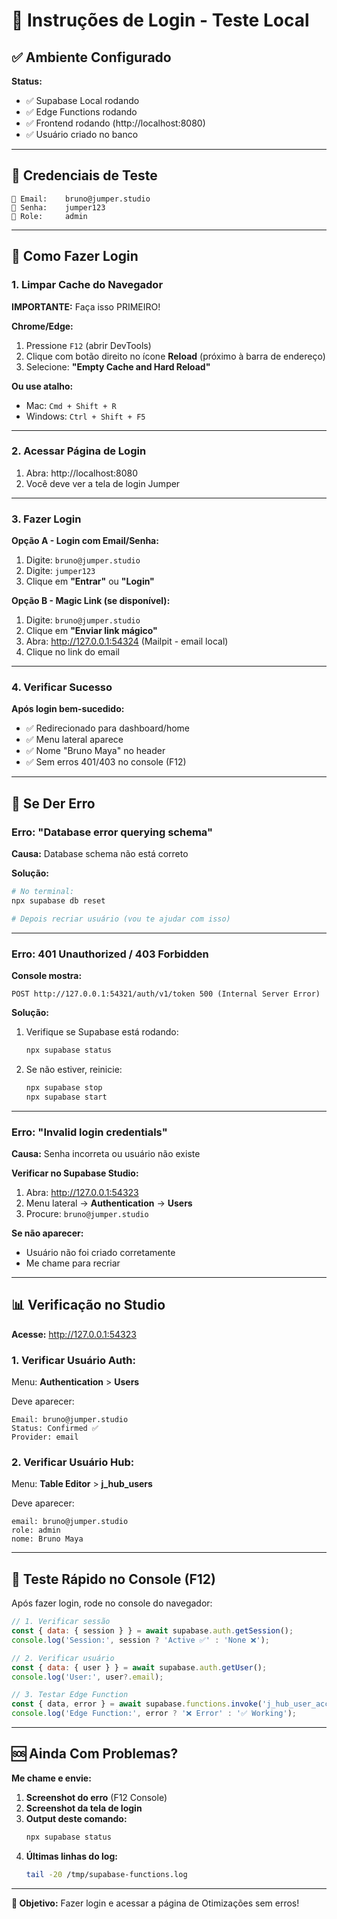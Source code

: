 # 🔐 Instruções de Login - Teste Local

## ✅ Ambiente Configurado

**Status:**
- ✅ Supabase Local rodando
- ✅ Edge Functions rodando
- ✅ Frontend rodando (http://localhost:8080)
- ✅ Usuário criado no banco

---

## 👤 Credenciais de Teste

```
📧 Email:    bruno@jumper.studio
🔑 Senha:    jumper123
👑 Role:     admin
```

---

## 🚀 Como Fazer Login

### **1. Limpar Cache do Navegador**

**IMPORTANTE:** Faça isso PRIMEIRO!

**Chrome/Edge:**
1. Pressione `F12` (abrir DevTools)
2. Clique com botão direito no ícone **Reload** (próximo à barra de endereço)
3. Selecione: **"Empty Cache and Hard Reload"**

**Ou use atalho:**
- Mac: `Cmd + Shift + R`
- Windows: `Ctrl + Shift + F5`

---

### **2. Acessar Página de Login**

1. Abra: http://localhost:8080
2. Você deve ver a tela de login Jumper

---

### **3. Fazer Login**

**Opção A - Login com Email/Senha:**
1. Digite: `bruno@jumper.studio`
2. Digite: `jumper123`
3. Clique em **"Entrar"** ou **"Login"**

**Opção B - Magic Link (se disponível):**
1. Digite: `bruno@jumper.studio`
2. Clique em **"Enviar link mágico"**
3. Abra: http://127.0.0.1:54324 (Mailpit - email local)
4. Clique no link do email

---

### **4. Verificar Sucesso**

**Após login bem-sucedido:**
- ✅ Redirecionado para dashboard/home
- ✅ Menu lateral aparece
- ✅ Nome "Bruno Maya" no header
- ✅ Sem erros 401/403 no console (F12)

---

## 🐛 Se Der Erro

### **Erro: "Database error querying schema"**

**Causa:** Database schema não está correto

**Solução:**
```bash
# No terminal:
npx supabase db reset

# Depois recriar usuário (vou te ajudar com isso)
```

---

### **Erro: 401 Unauthorized / 403 Forbidden**

**Console mostra:**
```
POST http://127.0.0.1:54321/auth/v1/token 500 (Internal Server Error)
```

**Solução:**
1. Verifique se Supabase está rodando:
   ```bash
   npx supabase status
   ```
2. Se não estiver, reinicie:
   ```bash
   npx supabase stop
   npx supabase start
   ```

---

### **Erro: "Invalid login credentials"**

**Causa:** Senha incorreta ou usuário não existe

**Verificar no Supabase Studio:**
1. Abra: http://127.0.0.1:54323
2. Menu lateral → **Authentication** → **Users**
3. Procure: `bruno@jumper.studio`

**Se não aparecer:**
- Usuário não foi criado corretamente
- Me chame para recriar

---

## 📊 Verificação no Studio

**Acesse:** http://127.0.0.1:54323

### **1. Verificar Usuário Auth:**
Menu: **Authentication** > **Users**

Deve aparecer:
```
Email: bruno@jumper.studio
Status: Confirmed ✅
Provider: email
```

### **2. Verificar Usuário Hub:**
Menu: **Table Editor** > **j_hub_users**

Deve aparecer:
```
email: bruno@jumper.studio
role: admin
nome: Bruno Maya
```

---

## 🧪 Teste Rápido no Console (F12)

Após fazer login, rode no console do navegador:

```javascript
// 1. Verificar sessão
const { data: { session } } = await supabase.auth.getSession();
console.log('Session:', session ? 'Active ✅' : 'None ❌');

// 2. Verificar usuário
const { data: { user } } = await supabase.auth.getUser();
console.log('User:', user?.email);

// 3. Testar Edge Function
const { data, error } = await supabase.functions.invoke('j_hub_user_accounts');
console.log('Edge Function:', error ? '❌ Error' : '✅ Working');
```

---

## 🆘 Ainda Com Problemas?

**Me chame e envie:**

1. **Screenshot do erro** (F12 Console)
2. **Screenshot da tela de login**
3. **Output deste comando:**
   ```bash
   npx supabase status
   ```
4. **Últimas linhas do log:**
   ```bash
   tail -20 /tmp/supabase-functions.log
   ```

---

**🎯 Objetivo:** Fazer login e acessar a página de Otimizações sem erros!
